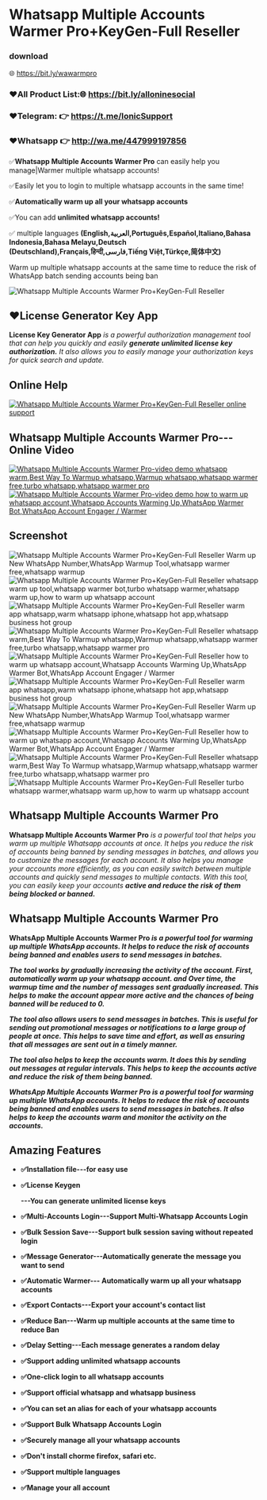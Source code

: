 # Whatsapp Multiple Accounts Warmer Pro+KeyGen-Full Reseller
### download
 🌐 https://bit.ly/wawarmpro
###  ❤️All Product List:🌐 https://bit.ly/alloninesocial
### ❤️Telegram: 👉 https://t.me/IonicSupport   
### ❤️Whatsapp  👉 http://wa.me/447999197856
<p>✅<strong>Whatsapp Multiple Accounts Warmer Pro</strong> can easily help you manage|Warmer multiple whatsapp accounts!
</p>
<p>✅Easily let you to login to multiple whatsapp accounts in the same time!</p>
<p>✅<strong>Automatically warm up all your whatsapp accounts</strong></p>
<p>✅You can add <strong>unlimited whatsapp accounts!</strong></p>
<p>✅ multiple languages <strong>(English,العربية,Português,Español,Italiano,Bahasa Indonesia,Bahasa Melayu,Deutsch
  (Deutschland),Français,हिन्दी,فارسی,Tiếng Việt,Türkçe,简体中文)</strong></p>
<p>Warm up multiple whatsapp accounts at the same time to reduce the risk of WhatsApp batch sending accounts being
  ban</p>

<img src="https://i.ibb.co/RHf7YYc/banner.png" alt="Whatsapp Multiple Accounts Warmer Pro+KeyGen-Full Reseller" />

<h2><strong>❤️License Generator Key App</strong></h2>
<p><strong>License Key Generator App</strong><i> is a powerful authorization management tool that can help you quickly
  and
  easily <strong> generate unlimited license key authorization.</strong>
  It also allows you to easily manage your authorization keys for quick search and update. </i></p>

<h2><strong>Online Help</strong></h2>
<a href="https://codecanyon.net/item/whatsapp-multiple-accounts-manage-pro/41214814/comments" target="_blank">
    <img src="https://i.ibb.co/R9TFchr/support3.png" alt="Whatsapp Multiple Accounts Warmer Pro+KeyGen-Full Reseller online support" />
</a>

<h2><strong>Whatsapp Multiple Accounts Warmer Pro---Online Video</strong></h2>
<a href="https://youtu.be/2TJpSRQDKqA">
  <img src="https://i.ibb.co/xzxBQWw/ytbdemo.png" alt="Whatsapp Multiple Accounts Warmer Pro-video demo whatsapp warm,Best Way To Warmup whatsapp,Warmup whatsapp,whatsapp warmer free,turbo whatsapp,whatsapp warmer pro" />
</a>
<a href="https://youtu.be/2TJpSRQDKqA">
  <img src="https://i.ibb.co/S0yZv2r/watchbtn.jpg" alt="Whatsapp Multiple Accounts Warmer Pro-video demo how to warm up whatsapp account,Whatsapp Accounts Warming Up,WhatsApp Warmer Bot,WhatsApp Account Engager / Warmer" />
</a>


<h2><strong>Screenshot</strong></h2>
<img src="https://i.ibb.co/ssT6ZrY/01.png" alt="Whatsapp Multiple Accounts Warmer Pro+KeyGen-Full Reseller Warm up New WhatsApp Number,WhatsApp Warmup Tool,whatsapp warmer free,whatsapp warmup" />
<img src="https://i.ibb.co/gVJTZfM/02.png" alt="Whatsapp Multiple Accounts Warmer Pro+KeyGen-Full Reseller whatsapp warm up tool,whatsapp warmer bot,turbo whatsapp warmer,whatsapp warm up,how to warm up whatsapp account" />
<img src="https://i.ibb.co/Xsn8pv5/03.png" alt="Whatsapp Multiple Accounts Warmer Pro+KeyGen-Full Reseller warm app whatsapp,warm whatsapp iphone,whatsapp hot app,whatsapp business hot group" />
<img src="https://i.ibb.co/4NV0dW2/04.png" alt="Whatsapp Multiple Accounts Warmer Pro+KeyGen-Full Reseller whatsapp warm,Best Way To Warmup whatsapp,Warmup whatsapp,whatsapp warmer free,turbo whatsapp,whatsapp warmer pro" />
<img src="https://i.ibb.co/S6Q5zsy/05.png" alt="Whatsapp Multiple Accounts Warmer Pro+KeyGen-Full Reseller how to warm up whatsapp account,Whatsapp Accounts Warming Up,WhatsApp Warmer Bot,WhatsApp Account Engager / Warmer" />
<img src="https://i.ibb.co/mSfgRqr/06.png" alt="Whatsapp Multiple Accounts Warmer Pro+KeyGen-Full Reseller warm app whatsapp,warm whatsapp iphone,whatsapp hot app,whatsapp business hot group" />
<img src="https://i.ibb.co/Zhgd7bN/07.png" alt="Whatsapp Multiple Accounts Warmer Pro+KeyGen-Full Reseller Warm up New WhatsApp Number,WhatsApp Warmup Tool,whatsapp warmer free,whatsapp warmup" />
<img src="https://i.ibb.co/Tmbm8wG/08.png" alt="Whatsapp Multiple Accounts Warmer Pro+KeyGen-Full Reseller how to warm up whatsapp account,Whatsapp Accounts Warming Up,WhatsApp Warmer Bot,WhatsApp Account Engager / Warmer" />
<img src="https://i.ibb.co/WkVQh1P/09.png" alt="Whatsapp Multiple Accounts Warmer Pro+KeyGen-Full Reseller whatsapp warm,Best Way To Warmup whatsapp,Warmup whatsapp,whatsapp warmer free,turbo whatsapp,whatsapp warmer pro" />
<img src="https://i.ibb.co/QMJ8WmT/10.png" alt="Whatsapp Multiple Accounts Warmer Pro+KeyGen-Full Reseller turbo whatsapp warmer,whatsapp warm up,how to warm up whatsapp account" />


<h2><strong>Whatsapp Multiple Accounts Warmer Pro</strong></h2>
<p><strong>Whatsapp Multiple Accounts Warmer Pro</strong> <i>is a powerful tool that helps you warm up multiple Whatsapp
  accounts at once.
  It helps you reduce the risk of accounts being banned by sending messages in batches, and allows you to customize the
  messages for each account.
  It also helps you manage your accounts more efficiently, as you can easily switch between multiple accounts and
  quickly send messages to multiple contacts.
  With this tool, you can easily keep your accounts <strong>active and reduce the risk of them being blocked or
    banned.</strong></i></p>

<h2><strong>Whatsapp Multiple Accounts Warmer Pro</strong></h2>
<p><strong>WhatsApp Multiple Accounts Warmer Pro <strong><i>is a powerful tool for warming up multiple WhatsApp
  accounts. It helps to
  reduce the risk of accounts being banned and enables users to send messages in batches.</i></p>
<p><i>The tool works by gradually increasing the activity of the account. First, automatically warm up your whatsapp
  account. and
  Over time, the warmup time and the number of messages sent gradually increased. This helps to make the account appear
  more active and the chances of being banned will be reduced to 0.</i></p>
<p><i>The tool also allows users to send messages in batches. This is useful for sending out promotional messages or
  notifications to a large group of people at once. This helps to save time and effort, as well as ensuring that all
  messages are sent out in a timely manner.</i></p>
<p><i>The tool also helps to keep the accounts warm. It does this by sending out messages at regular intervals.
  This helps to keep the accounts active and reduce the risk of them being banned.</i></p>
<p><i>WhatsApp Multiple Accounts Warmer Pro is a powerful tool for warming up multiple WhatsApp accounts. It helps
  to reduce the risk of accounts being banned and enables users to send messages in batches. It also helps to keep the
  accounts warm and monitor the activity on the accounts.</i></p>


<h2><strong> Amazing Features</strong></h2>
<ul><li><p><strong>✅Installation file</strong>---for easy use</p></li>
  <li><p><strong>✅License Keygen</strong></p>---You can generate unlimited license keys</li>
  <li><p><strong>✅Multi-Accounts Login</strong>---Support Multi-Whatsapp Accounts Login</p></li>
  <li><p><strong>✅Bulk Session Save</strong>---Support bulk session saving without repeated login</p></li>
  <li><p><strong>✅Message Generator</strong>---Automatically generate the message you want to send</p></li>
  <li><p><strong>✅Automatic Warmer</strong>--- Automatically warm up all your whatsapp accounts</p></li>
  <li><p><strong>✅Export Contacts</strong>---Export your account's contact list</p></li>
  <li><p><strong>✅Reduce Ban</strong>---Warm up multiple accounts at the same time to reduce Ban</p></li>
  <li><p><strong>✅Delay Setting</strong>---Each message generates a random delay</p></li>

  <li><p><strong>✅Support adding unlimited whatsapp accounts</strong></p></li>
  <li><p><strong>✅One-click login to all whatsapp accounts</strong></p></li>
  <li><p><strong>✅Support official whatsapp and whatsapp business</strong></p></li>
  <li><p><strong>✅You can set an alias for each of your whatsapp accounts</strong></p></li>
  <li><p><strong>✅Support Bulk Whatsapp Accounts Login</strong></p></li>
  <li><p><strong>✅Securely manage all your whatsapp accounts</strong></p></li>
  <li><p><strong>✅Don't install chorme firefox, safari etc.</strong></p></li>
  <li><p><strong>✅Support multiple languages </strong></p></li>
  <li><p><strong>✅Manage your all account</strong></p></li>
</ul>



